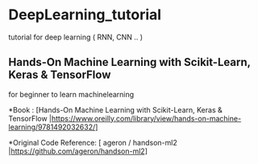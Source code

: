 # DeepLearning_tutorial
tutorial for deep learning ( RNN, CNN .. )

## Hands-On Machine Learning with Scikit-Learn, Keras & TensorFlow
for beginner to learn machinelearning

*Book : [Hands-On Machine Learning with Scikit-Learn, Keras & TensorFlow
|https://www.oreilly.com/library/view/hands-on-machine-learning/9781492032632/]

*Original Code Reference: [ ageron /
handson-ml2 |https://github.com/ageron/handson-ml2]
